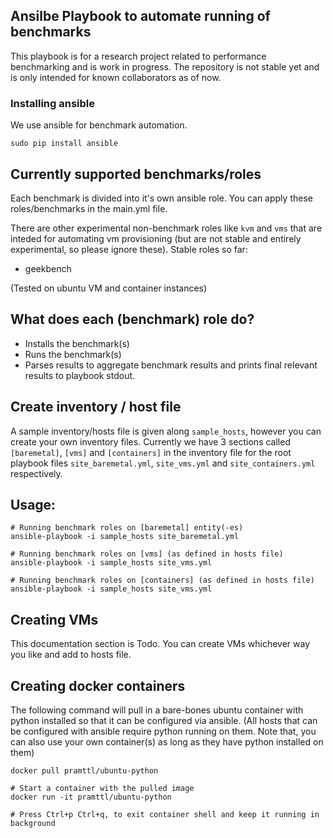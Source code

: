 ## Ansilbe Playbook to automate running of benchmarks

This playbook is for a research project related to performance benchmarking and is work in progress.
The repository is not stable yet and is only intended for known collaborators as of now.

### Installing ansible

We use ansible for benchmark automation.

	sudo pip install ansible

## Currently supported benchmarks/roles

Each benchmark is divided into it's own ansible role. You can apply these roles/benchmarks in the main.yml file.

There are other experimental non-benchmark roles like `kvm` and `vms` that are inteded for automating vm provisioning (but are not stable and entirely experimental, so please ignore these). Stable roles so far:

- geekbench

(Tested on ubuntu VM and container instances)

## What does each (benchmark) role do?

- Installs the benchmark(s)
- Runs the benchmark(s)
- Parses results to aggregate benchmark results and prints final relevant results to playbook stdout.

## Create inventory / host file
	
A sample inventory/hosts file is given along `sample_hosts`, however you can create your own inventory files. Currently we have 3 sections called `[baremetal]`, `[vms]` and `[containers]` in the inventory file for the root playbook files `site_baremetal.yml`, `site_vms.yml` and `site_containers.yml` respectively.

## Usage:

	# Running benchmark roles on [baremetal] entity(-es)
	ansible-playbook -i sample_hosts site_baremetal.yml

	# Running benchmark roles on [vms] (as defined in hosts file)
	ansible-playbook -i sample_hosts site_vms.yml

	# Running benchmark roles on [containers] (as defined in hosts file)
	ansible-playbook -i sample_hosts site_vms.yml

## Creating VMs
 
This documentation section is Todo. You can create VMs whichever way you like and add to hosts file.

## Creating docker containers

The following command will pull in a bare-bones ubuntu container with python installed so that it can be configured via ansible. (All hosts that can be configured with ansible require python running on them. Note that, you can also use your own container(s) as long as they have python installed on them)

	docker pull pramttl/ubuntu-python

	# Start a container with the pulled image
	docker run -it pramttl/ubuntu-python

	# Press Ctrl+p Ctrl+q, to exit container shell and keep it running in background
